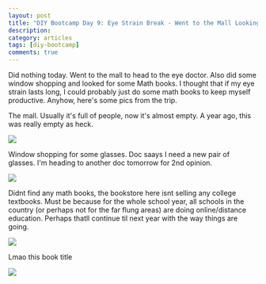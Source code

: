 ```yaml
---
layout: post
title: "DIY Bootcamp Day 9: Eye Strain Break - Went to the Mall Looking for some Glasses and Math books"
description: 
category: articles
tags: [diy-bootcamp]
comments: true
---
```


Did nothing today. Went to the  mall to head to the eye doctor. Also did some window shopping and looked for some Math books. I thought that if my eye strain lasts long, I could probably just do some math books to keep myself productive. Anyhow, here's some pics from the trip.

<!-- more -->

The mall. Usually it's full of people, now it's almost empty. A year ago, this was really empty as heck.

<img src="https://lh3.googleusercontent.com/pw/ACtC-3egY2Fdz0q67Xqf4DUVRgeOfLy-tkJ65urvtN8XtfrfZH_QjIFMkFSbVeqqWwjcMaDcBrHpmUu5mFAFBRGqoCei35XLhgxxzMHt0DcIRNfzYT4LPB3AQe_cTrsLZY81gAYjFIZ2PfnumEV4GbtNvkRH=w1856-h1392-no?authuser=0">

Window shopping for some glasses. Doc saays I need a new pair of glasses. I'm heading to another doc tomorrow for 2nd opinion.

<img src="https://lh3.googleusercontent.com/pw/ACtC-3e_5ySbktjL_E41Iz4xk5F1uM06ZDaA_cX2rPUKCxYwEZt98SNr5Tel6eRNS8YEnkxp0LUbyxT9-RRYKunlXJv0MJgMI2Nn_G3lRI-gCztSV851Itiz-533rxPJDMIayagbLY9IMLHnH4WKQ-ee0x1J=w1856-h1392-no?authuser=0">

Didnt find any math books, the bookstore here isnt selling any college textbooks. Must be because for the whole school year, all schools in the country (or perhaps not for the far flung areas) are doing online/distance education. Perhaps thatll continue til next year with the way things are going.

<img src="https://lh3.googleusercontent.com/pw/ACtC-3e21JQ7FW4Od3qec6sFDBd0Rl4CFEr-fUgxQNhaUarQCb9oanpkcSp8o6uiP58et3Kh3h1ZQORDh5sk8bNoSu_Ey9TPewi8iZ1bxCDFy_wmKHqU_QBI1qJ-Xmo8fmJ7TFq1hrGRWL65cLJGWkBWUhol=w1856-h1392-no?authuser=0">

Lmao this book title

<img src="https://lh3.googleusercontent.com/pw/ACtC-3dLgKWU0nPFahxLBGE0_niJ53rsL2FVsQzDrusLQEbkVY355ly64iMOjUWHWkivpju44lqZxzi2GugMxhtui5pxZswLfu59INLoNrwrbXvRWY-Dc4DQSHOWHsYzyDzpF-jhEO3JFKSNznEXFtRe7fs9=w1856-h1392-no?authuser=0">
